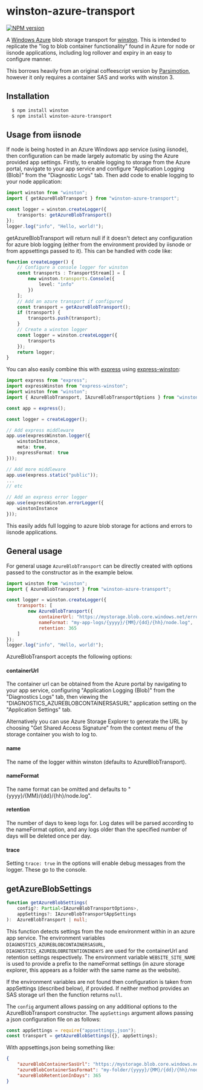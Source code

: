 # winston-azure-transport

[![NPM version](https://badge.fury.io/js/winston-azure-transport.png)](http://badge.fury.io/js/winston-azure-transport)

A [Windows Azure][0] blob storage transport for [winston][1].  This is intended to replicate
the "log to blob container functionality" found in Azure for node or iisnode applications,
including log rollover and expiry in an easy to configure manner.

This borrows heavily from an original coffeescript version by [Parsimotion][2], however it only requires a container SAS and works with winston 3.

## Installation

``` bash
  $ npm install winston
  $ npm install winston-azure-transport
```

## Usage from iisnode
If node is being hosted in an Azure Windows app service (using iisnode), then configuration can be made largely automatic by using the Azure provided app settings. Firstly, to enable logging to storage from the Azure portal, navigate to your app service and configure "Application Logging (Blob)" from the "Diagnostic Logs" tab.  Then add code to enable logging to your node application:

``` ts
import winston from "winston";
import { getAzureBlobTransport } from "winston-azure-transport";

const logger = winston.createLogger({
    transports: getAzureBlobTransport()
});
logger.log("info", "Hello, world!");
```

getAzureBlobTransport will return null if it doesn't detect any configuration for azure blob logging (either from the environment provided by iisnode or from appsettings passed to it).  This can be handled with code like:

```ts
function createLogger() {
    // Configure a console logger for winston
    const transports : TransportStream[] = [
        new winston.transports.Console({
            level: "info"
        })
    ];
    // Add an azure transport if configured
    const transport = getAzureBlobTransport();
    if (transport) {
        transports.push(transport);
    }
    // Create a winston logger
    const logger = winston.createLogger({
        transports
    });
    return logger;
}

```

You can also easily combine this with [express][4] using [express-winston][3]:
```ts
import express from "express";
import expressWinston from "express-winston";
import winston from "winston";
import { AzureBlobTransport, IAzureBlobTransportOptions } from "winston-azure-transport";

const app = express();

const logger = createLogger();

// Add express middleware
app.use(expressWinston.logger({
    winstonInstance,
    meta: true,
    expressFormat: true
}));

// Add more middleware
app.use(express.static("public"));
...
// etc

// Add an express error logger
app.use(expressWinston.errorLogger({
    winstonInstance
}));
```

This easily adds full logging to azure blob storage for actions and errors to iisnode applications.

## General usage

For general usage ``AzureBlobTransport`` can be directly created with options passed to the constructor as in the example below.

``` js
import winston from "winston";
import { AzureBlobTransport } from "winston-azure-transport";

const logger = winston.createLogger({
    transports: [
        new AzureBlobTransport({
            containerUrl: "https://mystorage.blob.core.windows.net/errors?sv=2018-03-28&sr=c&sig=x&st=2019-01-01T00:00:00Z&se=2219-01-01T00:00:00Z&sp=rwdl",
            nameFormat: "my-app-logs/{yyyy}/{MM}/{dd}/{hh}/node.log",
            retention: 365
    ]
});
logger.log("info", "Hello, world!");
```

AzureBlobTransport accepts the following options:

#### containerUrl
The container url can be obtained from the Azure portal by navigating to your app service, configuring
"Application Logging (Blob)" from the "Diagnostics Logs" tab, then viewing the "DIAGNOSTICS_AZUREBLOBCONTAINERSASURL"
application setting on the "Application Settings" tab.

Alternatively you can use Azure Storage Explorer to generate the URL
by choosing "Get Shared Access Signature" from the context menu of the storage container you wish to log to.

#### name
The name of the logger within winston (defaults to AzureBlobTransport).

#### nameFormat
The name format can be omitted and defaults to "{yyyy}/{MM}/{dd}/{hh}/node.log".

#### retention
The number of days to keep logs for. Log dates will be parsed according to the nameFormat option, and any logs older than the specified number of days will be deleted once per day.

#### trace
Setting ``trace: true`` in the options will enable debug messages from the logger. These go to the console.

## getAzureBlobSettings
```ts
function getAzureBlobSettings(
    config?: Partial<IAzureBlobTransportOptions>,
    appSettings?: IAzureBlobTransportAppSettings
):  AzureBlobTransport | null;
```

This function detects settings from the node environment within in an azure app service.  The environment variables ``DIAGNOSTICS_AZUREBLOBCONTAINERSASURL``, ``DIAGNOSTICS_AZUREBLOBRETENTIONINDAYS`` are used for the containerUrl and retention settings respectively.  The environment variable ``WEBSITE_SITE_NAME`` is used to provide a prefix to the nameFormat settings (in azure storage explorer, this appears as a folder with the same name as the website).

If the environment variables are not found then configuration is taken from appSettings (described below), if provided.  If neither method provides an SAS storage url then the function returns ``null``.

The ``config`` argument allows passing on any additional options to the AzureBlobTransport constructor.
The ``appSettings`` argument allows passing a json configuration file on as follows:
```ts
const appSettings = require("appsettings.json");
const transport = getAzureBlobSettings({}, appSettings);
```
With appsettings.json being something like:
```json
{
    "azureBlobContainerSasUrl": "https://mystorage.blob.core.windows.net/errors?sv=2018-03-28&sr=c&sig=x&st=2019-01-01T00:00:00Z&se=2219-01-01T00:00:00Z&sp=rwdl",
    "azureBlobContainerSasFormat": "my-folder/{yyyy}/{MM}/{dd}/{hh}/node.log",
    "azureBlobRetentionInDays": 365
}
```

[0]: http://www.windowsazure.com/en-us/develop/nodejs/
[1]: https://github.com/flatiron/winston
[2]: https://github.com/Parsimotion/winston-azure-blob-transport/blob/master/README.md
[3]: https://www.npmjs.com/package/express-winston
[4]: https://www.npmjs.com/package/express
